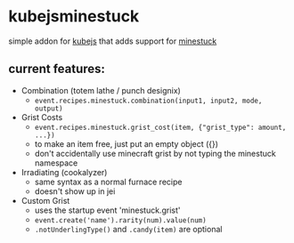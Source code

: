 # kubejsminestuck

simple addon for [kubejs](https://www.curseforge.com/minecraft/mc-mods/kubejs) that adds support for [minestuck](https://www.curseforge.com/minecraft/mc-mods/minestuck)

## current features:
- Combination (totem lathe / punch designix)
    - `event.recipes.minestuck.combination(input1, input2, mode, output)`
- Grist Costs
    - `event.recipes.minestuck.grist_cost(item, {"grist_type": amount, ...})`
    - to make an item free, just put an empty object ({})
    - don't accidentally use minecraft grist by not typing the minestuck namespace
- Irradiating (cookalyzer)
    - same syntax as a normal furnace recipe
    - doesn't show up in jei
- Custom Grist
    - uses the startup event 'minestuck.grist'
    - `event.create('name').rarity(num).value(num)`
    - `.notUnderlingType()` and `.candy(item)` are optional
